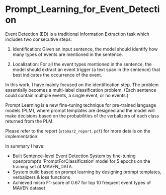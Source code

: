 # Prompt_Learning_for_Event_Detection

Event Detection (ED) is a traditional Information Extraction task which includes two consecutive steps:

1. Identification: Given an input sentence, the model should identify how many types
of events are mentioned in the sentence.

3. Localization: For all the event types mentioned in the sentence, the model should
extract an event trigger (a text span in the sentence) that best indicates the occurrence
of the event.

In this work, I have mainly focused on the identification step. The problem essentially
becomes a multi-label classification problem. (Each sentence could contain multiple events,
a single event, or no events.)

Prompt Learning is a new fine-tuning technique for pre-trained language models (PLM), where prompt templates are designed and the model will make decisions based on the probabilities of the verbalizers of each class returned from the PLM. 

Please refer to the report (`stomar2_report.pdf`) for more details on the implementation:

In summary I have:
- Built Sentence-level Event Detection System by fine-tuning openprompt’s ‘PromptForClassification‘ model for 5 epochs on the training set of MAVEN_DATA.
- System build based on prompt learning by designing prompt templates, verbalizers & loss functions
- Achieved micro F1-score of 0.67 for top 10 frequent event types of MAVEN dataset
